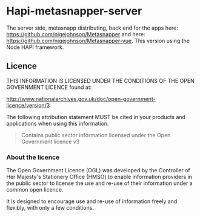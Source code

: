 # Hapi-metasnapper-server

The server side, metasnapp distributing, back end for the apps here: https://github.com/nigejohnson/Metasnapper and here:  https://github.com/nigejohnson/Metasnapper-vue. 
This version using the Node HAPI framework.

## Licence

THIS INFORMATION IS LICENSED UNDER THE CONDITIONS OF THE OPEN GOVERNMENT LICENCE found at:

<http://www.nationalarchives.gov.uk/doc/open-government-licence/version/3>

The following attribution statement MUST be cited in your products and applications when using this information.

>Contains public sector information licensed under the Open Government licence v3

### About the licence

The Open Government Licence (OGL) was developed by the Controller of Her Majesty's Stationery Office (HMSO) to enable information providers in the public sector to license the use and re-use of their information under a common open licence.

It is designed to encourage use and re-use of information freely and flexibly, with only a few conditions.
